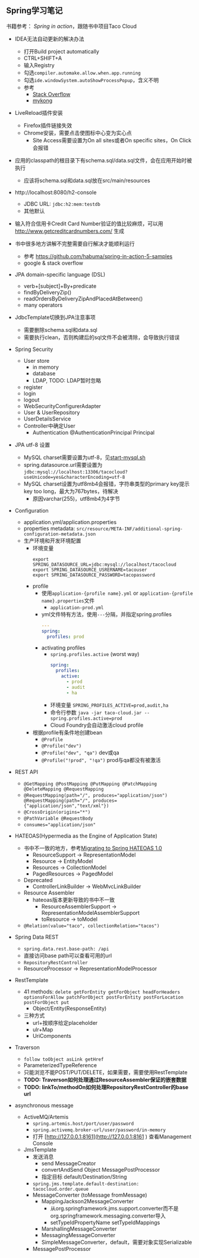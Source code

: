 ## Spring学习笔记

书籍参考： *Spring in action*，跟随书中项目Taco Cloud

* IDEA无法自动更新的解决办法
    * 打开Build project automatically
    * CTRL+SHIFT+A
    * 输入Registry
    * 勾选``compiler.automake.allow.when.app.running``
    * 勾选``ide.windowSystem.autoShowProcessPopup``，含义不明
    * 参考
        * [Stack Overflow](https://stackoverflow.com/a/45640726)
        * [mykong](https://www.mkyong.com/spring-boot/intellij-idea-spring-boot-template-reload-is-not-working/)
        
* LiveReload插件安装
    * Firefox插件链接失效
    * Chrome安装，需要点击使图标中心变为实心点
        * Site Access需要设置为On all sites或者On specific sites，On Click会报错

* 应用的classpath的根目录下有schema.sql/data.sql文件，会在应用开始时被执行
    * 应该将schema.sql和data.sql放在src/main/resources

* http://localhost:8080/h2-console
    * JDBC URL: ``jdbc:h2:mem:testdb``
    * 其他默认
    
* 输入符合信用卡Credit Card Number验证的值比较麻烦，可以用 http://www.getcreditcardnumbers.com/ 生成

* 书中很多地方讲解不完整需要自行解决才能顺利运行
    * 参考 https://github.com/habuma/spring-in-action-5-samples
    * google & stack overflow

* JPA domain-specific language (DSL)
    * verb+\[subject\]+By+predicate
    * findByDeliveryZip()
    * readOrdersByDeliveryZipAndPlacedAtBetween()
    * many operators
    
* JdbcTemplate切换到JPA注意事项
    * 需要删除schema.sql和data.sql
    * 需要执行clean，否则构建后的sql文件不会被清除，会导致执行错误

* Spring Security
    * User store
        * in memory
        * database
        * LDAP, TODO: LDAP暂时忽略
    * register
    * login
    * logout
    * WebSecurityConfigurerAdapter 
    * User & UserRepository
    * UserDetailsService
    * Controller中确定User
        * Authentication @AuthenticationPrincipal Principal

* JPA utf-8 设置
    * MySQL charset需要设置为utf-8，见[start-mysql.sh](start-mysql.sh)
    * spring.datasource.url需要设置为``jdbc:mysql://localhost:13306/tacocloud?useUnicode=yes&characterEncoding=utf-8``
    * MySQL charset设置为utf8mb4会报错，字符串类型的primary key提示key too long，最大为767bytes，待解决
        * 原因varchar(255)，utf8mb4为4字节

* Configuration
    * application.yml/application.properties
    * properties metadata: ``src/resource/META-INF/additional-spring-configuration-metadata.json``
    * 生产环境和开发环境配置
        * 环境变量
            ```shell
            export SPRING_DATASOURCE_URL=jdbc:mysql://localhost/tacocloud
            export SPRING_DATASOURCE_USRERNAME=tacouser
            export SPRING_DATASOURCE_PASSWORD=tacopassword
            ```
        * profile
            * 使用``application-{profile name}.yml`` or ``application-{profile name}.properties``文件
                * ``application-prod.yml``
            * yml文件特有方法，使用``---``分隔，并指定spring.profiles
                ```yaml
                ---
                spring:
                  profiles: prod
                ```
            * activating profiles
                * ``spring.profiles.active`` (worst way)
                  ```yaml
                  spring:
                    profiles:
                      active:
                        - prod
                        - audit
                        - ha
                  ```
                * 环境变量 ``SPRING_PROFILES_ACTIVE=prod,audit,ha``
                * 命令行参数 ``java -jar taco-cloud.jar --spring.profiles.active=prod``
                * Cloud Foundry会自动激活cloud profile               
        * 根据profile有条件地创建bean
            * ``@Profile``
            * ``@Profile("dev")``
            * ``@Profile("dev", "qa")`` dev或qa
            * ``@Profile("!prod", "!qa")`` prod与qa都没有被激活
* REST API
    * ``@GetMapping @PostMapping @PutMapping @PatchMapping @DeleteMapping @RequestMapping``              
    * ``@RequestMapping(path="/", produces="application/json") @RequestMapping(path="/", produces={"application/json","text/xml"})``
    * ``@CrossOrigin(origins="*")``
    * ``@PathVariable @RequestBody``
    * ``consumes="application/json"``
    
* HATEOAS(Hypermedia as the Engine of Application State)
    * 书中不一致的地方，参考[Migrating to Spring HATEOAS 1.0](https://docs.spring.io/spring-hateoas/docs/current/reference/html/#migrate-to-1.0)
        * ResourceSupport -> RepresentationModel
        * Resource -> EntityModel
        * Resources -> CollectionModel
        * PagedResources -> PagedModel
    * Deprecated
        * ControllerLinkBuilder -> WebMvcLinkBuilder
    * Resource Assembler
        * hateoas版本更新导致的书中不一致
            * ResourceAssemblerSupport -> RepresentationModelAssemblerSupport
            * toResource -> toModel
    * ``@Relation(value="taco", collectionRelation="tacos")``
    
* Spring Data REST
    * ``spring.data.rest.base-path: /api``
    * 直接访问base path可以查看可用的url
    * ``RepositoryRestController``
    * ResourceProcessor -> RepresentationModelProcessor
    
* RestTemplate
    * 41 methods: ``delete getForEntity getForObject headForHeaders optionsForAllow patchForObject postForEntity postForLocation postForObject put``
        * Object/Entity(ResponseEntity)
    * 三种方式
        * url+按顺序给定placeholder
        * ulr+Map
        * UriComponents
        
* Traverson
    * ``follow toObject asLink getHref``
    * ParameterizedTypeReference
    * 只能浏览不能POST/PUT/DELETE，如果需要，需要使用RestTemplate
    * **TODO: Traverson如何处理通过ResourceAssembler保证的嵌套数据**
    * **TODO: linkTo/methodOn如何处理RepositoryRestController的base url**

* asynchronous message
    * ActiveMQ/Artemis
        * ``spring.artemis.host/port/user/password``
        * ``spring.activemq.broker-url/user/password/in-memory``
        * 打开 [http://127.0.0.1:8161](http://127.0.0.1:8161 ) 查看Management Console
    * JmsTemplate
        * 发送消息
            * send MessageCreator
            * convertAndSend Object MessagePostProcessor
            * 指定目标 default/Destination/String
        * ``spring.jms.template.default-destination: tacocloud.order.queue``
        * MessageConverter (toMessage fromMessage)
            * MappingJackson2MessageConverter
                * 从org.springframework.jms.support.converter而不是org.springframework.messaging.converter导入
                * setTypeIdPropertyName setTypeIdMappings
            * MarshallingMessageConverter
            * MessagingMessageConverter
            * SimpleMessageConverter，default，需要对象实现Serializable
        * MessagePostProcessor

